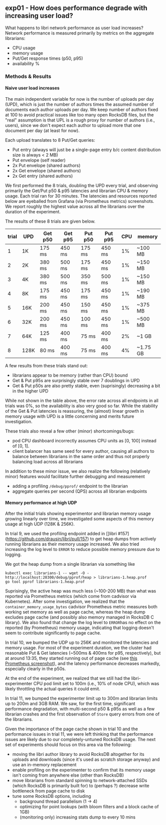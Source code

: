 ## exp01 - How does performance degrade with increasing user load?

What happens to libri network performance as user load increases? Network performance is measured
primarily by metrics on the aggregate librarians:
- CPU usage
- memory usage
- Put/Get response times (p50, p95)
- availability %

### Methods & Results

#### Naive user load increases

The main independent variable for now is the number of uploads per day (UPD), which is just the 
number of authors times the assumed number of documents each author uploads per day. We keep 
number of authors fixed at 100 to avoid practical issues like too many open RocksDB files, but
the "real" assumption is that UPL is a rough proxy for number of authors (i.e., users), since we 
don't expect each author to upload more that one document per day (at least for now).  

Each upload translates to 8 Put/Get queries:
- Put entry (always will just be a single-page entry b/c content distribution size is always < 2 MB)
- Put envelope (self reader)
- 2x Put envelope (shared authors)
- 2x Get envelope (shared authors)
- 2x Get entry (shared authors)

We first performed the 8 trials, doubling the UPD every trial, and observing primarily the 
Get/Put p50 & p95 latencies and librarian CPU & memory usage. Each trial ran for 30 minutes. 
The latencies and resources reported below are eyeballed from Grafana (via Prometheus metrics) 
screenshots. We report roughly the highest value across all the librarians over the duration of
the experiment. 

The results of these 8 trials are given below.

| trial | UPD   | Get p50   | Get p95   | Put p50   | Put p95   | CPU   | memory    |
| ----- | ----- | --------- | --------- | --------- | --------- | ----- | --------- |
| 1     | 1K    | 175 ms    | 450 ms    | 175 ms    | 450 ms    | 1%    | ~100 MB   |
| 2     | 2K    | 380 ms    | 500 ms    | 175 ms    | 450 ms    | 1%    | ~150 MB   |
| 3     | 4K    | 380 ms    | 500 ms    | 350 ms    | 500 ms    | 1%    | ~150 MB   |
| 4     | 8K    | 175 ms    | 450 ms    | 175 ms    | 450 ms    | 1%    | ~190 MB   |
| 5     | 16K   | 200 ms    | 450 ms    | 150 ms    | 450 ms    | 1%    | ~375 MB   |
| 6     | 32K   | 200 ms    | 450 ms    | 100 ms    | 450 ms    | 1%    | ~500 MB   |
| 7     | 64K   | 125 ms    | 400 ms    | 75 ms     | 400 ms    | 2%    | ~1 GB     |
| 8     | 128K  | 80 ms     | 400 ms    | 75 ms     | 400 ms    | 4%    | ~1.75 GB  |

A few results from these trials stand out:
- librarians appear to be memory (rather than CPU) bound
- Get & Put p95s are surprisingly stable over 7 doublings in UPD
- Get & Put p50s are also pretty stable, even (suprisingly) decreasing a bit in the higher UPD

While not shown in the table above, the error rate across all endpoints in all trials was 0%, so 
the availability is also very good so far. While the stability of the Get & Put latencies is 
reassuring, the (almost) linear growth in memory usage with UPD is a little concerning and merits 
future investigation. 

These trials also reveal a few other (minor) shortcomings/bugs:
- pod CPU dashboard incorrectly assumes CPU units as [0, 100] instead of [0, 1].
- client balancer has same seed for every author, causing all authors to balance between librarians
in the same order and thus not properly balancing load across all librarians

In addition to these minor issue, we also realize the following (relatively minor) features would
facilitate further debugging and measurement
- adding a profiling `/debug/pprof/` endpoint to the librarian  
- aggregate queries per second (QPS) across all librarian endpoints


#### Memory performance at high UDP

After the initial trials showing experimentor and librarian memory usage growing linearly over time,
we investigated some aspects of this memory usage at high UDP (128K & 256K).

In trial 9, we used the profiling endpoint added in []libri #157](https://github.com/drausin/libri/pull/157)
to get heap dumps from actively running librarians as their memory usage increased. We also tried
increasing the log level to `ERROR` to reduce possible memory pressure due to logging.

We got the heap dump from a single librarian via something like
```
kubectl exec librarians-1 -- wget -O - http://localhost:20300/debug/pprof/heap > librarians-1.heap.prof
go tool pprof librarians-1.heap.prof
```

Suprisingly, the active heap was much less (~100-200 MB) than what was reported via Prometheus 
metrics (which come from cadvisor via Kubernetes). After some investigation, we realized that the
`container_memory_usage_bytes` cadvisor Prometheus metric measures both working set memory as well
as page cache, whereas the heap dump excludes page cache (and possibly also memory managed in 
RocksDB C library). We also found that change the log level to `ERROR`has no effect on the reported
(by Prometheus) memory usage, indicating that logging doesn't seem to contribute significantly to 
page cache.

In trial 10, we bumped the UDP up to 256K and monitored the latencies and memory usage. For most of 
the experiment duration, we the cluster had reasonable Put & Get latencies (~500ms & 400ms for p95, 
respectively), but at around 13:35, they started running out of page cache (see 
[this Prometheus screenshot](trial10/img/Pod.MemoryPageCache.png)), and the latency performance 
decreases markedly, especially clearly in the p50s. 

At the end of the experiment, we realized that we still had the libri-experimenter CPU pod limit 
set to 100m (i.e., 10% of node CPU), which was likely throttling the actual queries it could emit.

In trial 11, we bumped the experimenter limit up to 300m and librarian limits up to 200m and 3GB 
RAM. We saw, for the first time, significant performance degradation, with multi-second p50 & p95s 
as well as a few librarian crashes and the first observation of `Store` query errors from one of 
the librarians.   

Given the importance of the page cache shown in trial 10 and the performance issues in trial 11, we
were left thinking that the performance issues are likely due to our completely-untuned RocksDB 
usage. The next set of experiments should focus on this area via the following:
- moving the libri author library to avoid RocksDB altogether for its uploads and downloads (since 
it's used as scratch storage anyway) and use an in-memory replacement
- enable profiling on the experimenter to confirm that its memory usage isn't coming from anywhere 
else (other than RocksDB)
- move librarians from standard spinning to network-attached SSDs (which RocksDB is primarily built 
for) to (perhaps ?) decrease write bottleneck from page cache to disk
- tune some RocksDB options, including
    - background thread parallelism (1 -> 4)
    - optimizing for point lookups (with bloom filters and a block cache of 1GB)
    - (monitoring only) increasing stats dump to every 10 mins
     
    
